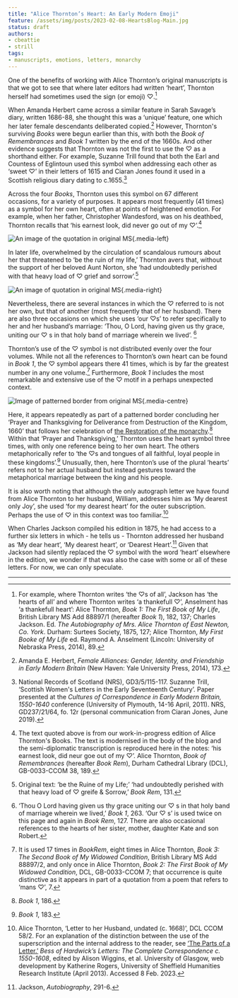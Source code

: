 ```yaml
---
title: "Alice Thornton’s Heart: An Early Modern Emoji" 
feature: /assets/img/posts/2023-02-08-HeartsBlog-Main.jpg
status: draft
authors:
- cbeattie
- strill
tags:
- manuscripts, emotions, letters, monarchy
---
```


One of the benefits of working with Alice Thornton’s original manuscripts is that we got to see that where later editors had written ‘heart’, Thornton herself had sometimes used the sign (or emoji) ♡.[^1] 
 
When Amanda Herbert came across a similar feature in Sarah Savage’s diary, written 1686-88, she thought this was a ‘unique’ feature, one which her later female descendants deliberated copied.[^2]  However, Thornton's surviving *Books* were begun earlier than this, with both the *Book of Remembrances* and *Book 1* written by the end of the 1660s. And other evidence suggests that Thornton was not the first to use the ♡ as a shorthand either. For example, Suzanne Trill found that both the Earl and Countess of Eglintoun used this symbol when addressing each other as ‘sweet ♡’ in their letters of 1615 and Ciaran Jones found it used in a Scottish religious diary dating to c.1655.[^3]
 
Across the four *Books*, Thornton uses this symbol on 67 different occasions, for a variety of purposes. It appears most frequently (41 times) as a symbol for her own heart, often at points of heightened emotion. For example, when her father, Christopher Wandesford, was on his deathbed, Thornton recalls that ‘his earnest look, did never go out of my ♡’.[^4]  

![An image of the quotation in original MS]({{"/assets/img/posts/2023_02_08_BkRem_189_myheart.jpg"|url}} "Alice Thornton, _Book of Remembrances_, 189. &copy; Derek Beattie"){.media-left}

In later life, overwhelmed by the circulation of scandalous rumours about her that threatened to ‘be the ruin of my life,’ Thornton avers that, without the support of her beloved Aunt Norton, she ‘had undoubtedly perished with that heavy load of ♡ grief and sorrow’.[^5] 

![An image of quotation in original MS]({{"/assets/img/posts/2023_02_08_BkRem_131_heartgrief.jpg"|url}} "Alice Thornton, _Book of Remembrances_, 131. &copy; Derek Beattie"){.media-right}

Nevertheless, there are several instances in which the ♡ referred to is not her own, but that of another (most frequently that of her husband). There are also three occasions on which she uses ‘our ♡s’ to refer specifically to her and her husband’s marriage: ‘Thou, O Lord, having given us thy grace, uniting our ♡ s in that holy band of marriage wherein we lived’. [^6]

Thornton’s use of the ♡ symbol is not distributed evenly over the four volumes. While not all the references to Thornton’s own heart can be found in *Book 1*, the ♡ symbol appears there 41 times, which is by far the greatest number in any one volume.[^7]  Furthermore, *Book 1* includes the most remarkable and extensive use of the ♡ motif in a perhaps unexpected context.

![Image of patterned border from original MS]({{"/assets/img/posts/2023_02_08_Bk1_186_JE_Hearts.jpg"|url}} "Alice Thornton, _The First Book of my Life_, 
British Library MS Add 88897/1, 186. &copy; Joanne Edge"){.media-centre}

Here, it appears repeatedly as part of a patterned border concluding her ‘Prayer and Thanksgiving for Deliverance from Destruction of the Kingdom, 1660’ that follows her celebration of [the Restoration of the monarchy](https://thornton.kdl.kcl.ac.uk/posts/blog/2022-09-12-a-house-divided/).[^8] Within that ‘Prayer and Thanksgiving,’ Thornton uses the heart symbol three times, with only one reference being to her own heart. The others metaphorically refer to  ‘the ♡s and tongues of all faithful, loyal people in these kingdoms’.[^9] Unusually, then, here Thornton’s use of the plural ‘hearts’ refers not to her actual husband but instead gestures toward the metaphorical marriage between the king and his people. 

It is also worth noting that although the only autograph letter we have found from Alice Thornton to her husband, William, addresses him as ‘My dearest only Joy’, she used ‘for my dearest heart’ for the outer subscription. Perhaps the use of ♡ in this context was too familiar.[^10] 

When Charles Jackson compiled his edition in 1875, he had access to a further six letters in which - he tells us - Thornton addressed her husband as ‘My dear heart’, ‘My dearest heart’, or ‘Dearest Heart’.[^11] Given that Jackson had silently replaced the ♡ symbol with the word ‘heart’ elsewhere in the edition, we wonder if that was also the case with some or all of these letters. For now, we can only speculate.


--------------

[^1]: For example, where Thornton writes ‘the ♡s of all’, Jackson has ‘the hearts of all’ and where Thornton writes ‘a thankefull ♡’, Anselment has ‘a thankefull heart’: Alice Thornton, _Book 1: The First Book of My Life_, British Library MS Add 88897/1 (hereafter _Book 1_), 182, 137; Charles Jackson. Ed. _The Autobiography of Mrs. Alice Thornton of East Newton, Co. York_. Durham: Surtees Society, 1875, 127; Alice Thornton, _My First Booke of My Life_ ed. Raymond A. Anselment (Lincoln: University of Nebraska Press, 2014), 89.

[^2]: Amanda E. Herbert, *Female Alliances: Gender, Identity, and Friendship in Early Modern Britain* (New Haven: Yale University Press, 2014), 173. 

[^3]: National Records of Scotland (NRS), GD3/5/115-117. Suzanne Trill, ‘Scottish Women's Letters in the Early Seventeenth Century’. Paper presented at the *Cultures of Correspondence in Early Modern Britain, 1550-1640* conference (University of Plymouth, 14-16 April, 2011). NRS, GD237/21/64, fo. 12r (personal communication from Ciaran Jones, June 2019). 

[^4]: The text quoted above is from our work-in-progress edition of Alice Thornton's Books. The text is modernised in the body of the blog and the semi-diplomatic transcription is reproduced here in the notes: ‘his earnest look, did neur goe out of my ♡’. Alice Thornton, _Book of Remembrances_ (hereafter _Book Rem_), Durham Cathedral Library (DCL), GB-0033-CCOM 38, 189.

[^5]: Original text: ‘be the Ruine of my Life;’ ‘had undoubtedly perished with that heavy load of ♡ greife & Sorrow,’ *Book Rem*, 131.

[^6]: ‘Thou O Lord having given us thy grace uniting our ♡ s in that holy band of marriage wherein we lived,’ *Book 1*, 263. ‘Our ♡ s’ is used twice on this page and again in *Book Rem*, 127. There are also occasional references to the hearts of her sister, mother, daughter Kate and son Robert.

[^7]: It is used 17 times in *BookRem*, eight times in Alice Thornton, _Book 3: The Second Book of My Widowed Condition_, British Library MS Add 88897/2, and only once in Alice Thornton, _Book 2: The First Book of My Widowed Condition_, DCL, GB-0033-CCOM 7; that occurrence is quite distinctive as it appears in part of a quotation from a poem that refers to ‘mans ♡’, 7.

[^8]: *Book 1*, 186.

[^9]: *Book 1*, 183. 

[^10]: Alice Thornton, ‘Letter to her Husband, undated (c. 1668)’, DCL CCOM 58/2. For an explanation of the distinction between the use of the superscription and the internal address to the reader, see [‘The Parts of a Letter.’](https://www.bessofhardwick.org/background.jsp?id=174) *Bess of Hardwick’s Letters: The Complete Correspondence c. 1550-1608*, edited by Alison Wiggins, et al. University of Glasgow, web development by Katherine Rogers, University of Sheffield Humanities Research Institute (April 2013). Accessed 8 Feb. 2023.

[^11]: Jackson, *Autobiography*, 291-6.


